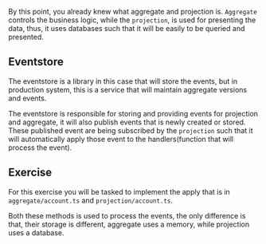 By this point, you already knew what aggregate and projection is. `Aggregate` controls the business logic, while the `projection`, is used for presenting the data, thus, it uses databases such that it will be easily to be queried and presented.

## Eventstore
The eventstore is a library in this case that will store the events, but in
production system, this is a service that will maintain aggregate versions and events.

The eventstore is responsible for storing and providing events for projection and aggregate, it will also publish events that is newly created or stored. These published event are being subscribed by the `projection` such that it will automatically apply those event to the handlers(function that will process the event).

## Exercise
For this exercise you will be tasked to implement the apply that is in `aggregate/account.ts` and `projection/account.ts`.

Both these methods is used to process the events, the only difference is that, their storage is different, aggregate uses a memory, while projection uses a database.
